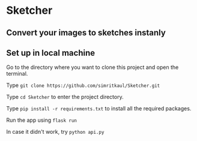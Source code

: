 # Sketcher
## Convert your images to sketches instanly

## Set up in local machine
Go to the directory where you want to clone this project and open the terminal.

Type `git clone https://github.com/simritkaul/Sketcher.git`

Type `cd Sketcher` to enter the project directory.

Type `pip install -r requirements.txt` to install all the required packages.

Run the app using `flask run`

In case it didn't work, try `python api.py`
